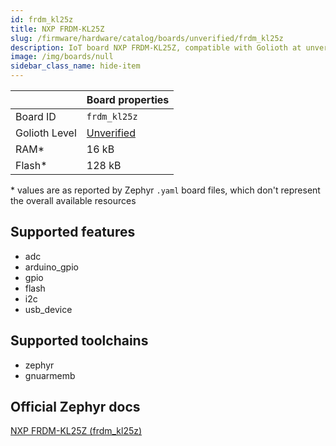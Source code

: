 ```yaml
---
id: frdm_kl25z
title: NXP FRDM-KL25Z
slug: /firmware/hardware/catalog/boards/unverified/frdm_kl25z
description: IoT board NXP FRDM-KL25Z, compatible with Golioth at unverified level.
image: /img/boards/null
sidebar_class_name: hide-item
---
```


[//]: # (This is an auto-generated file, do not edit! Changes to it will be lost upon re-generation)



|                | Board properties     |
| -------------  | -------------------- |
| Board ID       | `frdm_kl25z` |
| Golioth Level  | [Unverified](/firmware/hardware#unverified-boards) |
| RAM*           | 16 kB |
| Flash*         | 128 kB |

\* values are as reported by Zephyr `.yaml` board files, which don't represent the overall available resources



## Supported features

* adc
* arduino_gpio
* gpio
* flash
* i2c
* usb_device

## Supported toolchains

* zephyr
* gnuarmemb

## Official Zephyr docs

[NXP FRDM-KL25Z (frdm_kl25z)](https://docs.zephyrproject.org/latest/boards/nxp/frdm_kl25z/doc/index.html)

